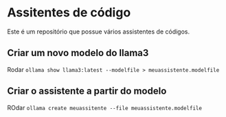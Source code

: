 # Assitentes de código

Este é um repositório que possue vários assistentes de códigos.

## Criar um novo modelo do llama3

Rodar `ollama show llama3:latest --modelfile > meuassistente.modelfile`

## Criar o assistente a partir do modelo

ROdar `ollama create meuassitente --file meuassistente.modelfile`
